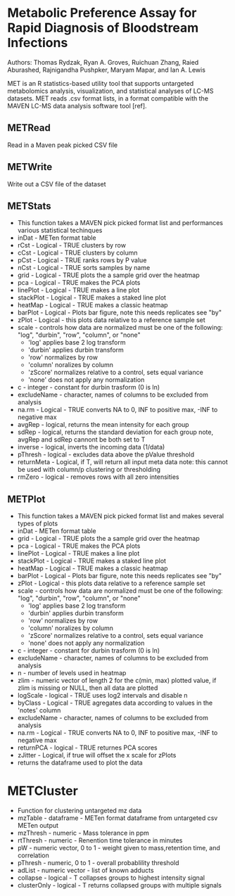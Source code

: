 # Metabolic Preference Assay for Rapid Diagnosis of Bloodstream Infections #
Authors: Thomas Rydzak, Ryan A. Groves, Ruichuan Zhang, Raied Aburashed, Rajnigandha Pushpker, Maryam Mapar, and Ian A. Lewis


MET is an R statistics-based utility tool that supports untargeted metabolomics analysis, visualization, and statistical analyses of LC-MS datasets. MET reads .csv format lists, in a format compatible with the MAVEN LC-MS data analysis software tool [ref].

## METRead ##
  Read in a Maven peak picked CSV file 
## METWrite ##
  Write out a CSV file of the dataset
## METStats ##
* This function takes a MAVEN pick picked format list and performances various statistical techinques 
* inDat - METen format table
* rCst - Logical - TRUE clusters by row
* cCst - Logical - TRUE clusters by column
* pCst - Logical - TRUE ranks rows by P value 
* nCst - Logical - TRUE sorts samples by name
* grid - Logical - TRUE plots the a sample grid over the heatmap
* pca - Logical - TRUE makes the PCA plots
* linePlot - Logical - TRUE makes a line plot
* stackPlot - Logical - TRUE makes a staked line plot
* heatMap - Logical - TRUE makes a classic heatmap
* barPlot - Logical - Plots bar figure, note this needs replicates see "by"
* zPlot - Logical - this plots data relative to a reference sample set
* scale - controls how data are normalized must be one of the following: "log", "durbin", "row", "column", or "none"
   - 'log' applies base 2 log transform
   - 'durbin' applies durbin transform
   - 'row' normalizes by row
   - 'column' noralizes by column
   - 'zScore' normalizes relative to a control, sets equal variance
   - 'none' does not apply any normalization
* c - integer - constant for durbin trasform (0 is ln) 
* excludeName - character, names of columns to be excluded from analysis   
* na.rm - Logical - TRUE converts NA to 0, INF to positive max, -INF to negative max
* avgRep - logical, returns the mean intensity for each group 
* sdRep - logical, returns the standard deviation for each group note, avgRep and sdRep cannont be both set to T
* inverse - logical, inverts the incoming data (1/data)
* pThresh - logical - excludes data above the pValue threshold
* returnMeta - Logical, if T, will return all input meta data note: this cannot be used with column/p clustering or thresholding
* rmZero - logical - removes rows with all zero intensities

## METPlot ##

* This function takes a MAVEN pick picked format list and makes several types of plots
* inDat - METen format table
* grid - Logical - TRUE plots the a sample grid over the heatmap
* pca - Logical - TRUE makes the PCA plots
* linePlot - Logical - TRUE makes a line plot
* stackPlot - Logical - TRUE makes a staked line plot
* heatMap - Logical - TRUE makes a classic heatmap
* barPlot - Logical - Plots bar figure, note this needs replicates see "by"
* zPlot - Logical - this plots data relative to a reference sample set
* scale - controls how data are normalized must be one of the following: "log", "durbin", "row", "column", or "none"
   - 'log' applies base 2 log transform
   - 'durbin' applies durbin transform
   - 'row' normalizes by row
   - 'column' noralizes by column
   - 'zScore' normalizes relative to a control, sets equal variance
   - 'none' does not apply any normalization
* c - integer - constant for durbin trasform (0 is ln) 
* excludeName - character, names of columns to be excluded from analysis   
* n - number of levels used in heatmap
* zlim - numeric vector of length 2 for the c(min, max) plotted value, if zlim is missing or NULL, then all data are plotted
* logScale - logical - TRUE uses log2 intervals and disable n
* byClass - Logical - TRUE agregates data according to values in the 'notes' column 
* excludeName - character, names of columns to be excluded from analysis
* na.rm - Logical - TRUE converts NA to 0, INF to positive max, -INF to negative max
* returnPCA - logical - TRUE returnes PCA scores
* zJitter - Logical, if true will offset the x scale for zPlots
* returns the dataframe used to plot the data


# METCluster
* Function for clustering untargeted mz data
* mzTable - dataframe - METen format dataframe from untargeted csv METen output
* mzThresh - numeric - Mass tolerance in ppm
* rtThresh - numeric - Renention time tolerance in minutes
* pW - numeric vector, 0 to 1 - weight given to mass,retention time, and correlation
* pThresh - numeric, 0 to 1 - overall probablility threshold
* adList - numeric vector - list of known adducts
* collapse - logical - T collapses groups to highest intensity signal
* clusterOnly - logical - T returns collapsed groups with multiple signals 
